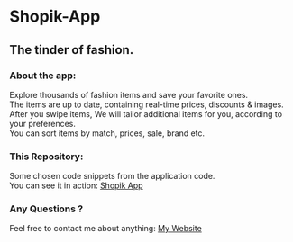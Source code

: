 # Shopik-App
## The tinder of fashion.

### About the app:
Explore thousands of fashion items and save your favorite ones.<br>
The items are up to date, containing real-time prices, discounts & images.<br>
After you swipe items, We will tailor additional items for you, according to your preferences.<br>
You can sort items by match, prices, sale, brand etc.<br>

### This Repository:
Some chosen code snippets from the application code.<br>
You can see it in action: <a href="https://play.google.com/store/apps/details?id=com.eitan.shopik">Shopik App</a>

### Any Questions ?
Feel free to contact me about anything: <a href="http://www.eitangoren.com"> My Website </a>
